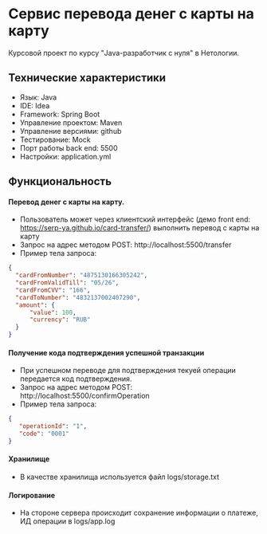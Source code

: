 # Сервис перевода денег с карты на карту
Курсовой проект по курсу "Java-разработчик с нуля" в Нетологии. 

## Технические характеристики

   - Язык: Java
   - IDE: Idea
   - Framework: Spring Boot
   - Управление проектом: Maven
   - Управление версиями: github
   - Тестирование: Mock
   - Порт работы back end: 5500
   - Настройки: application.yml
   
## Функциональность

#### Перевод денег с карты на карту.

  - Пользователь может через клиентский интерфейс (демо front end: https://serp-ya.github.io/card-transfer/) выполнить перевод с карты на карту
  - Запрос на адрес методом POST: http://localhost:5500/transfer
  - Пример тела запроса: 
  ```JSON
{
    "cardFromNumber": "4875130166305242",
    "cardFromValidTill": "05/26",
    "cardFromCVV": "166",
    "cardToNumber": "4832137002407290",
    "amount": {
        "value": 100,
        "currency": "RUB"
    }
}
  ````
#### Получение кода подтверждения успешной транзакции

  - При успешном переводе для подтверждения текуей операции передается код подтверждения.
  - Запрос на адрес методом POST: http://localhost:5500/confirmOperation
  - Пример тела запроса: 
 ```JSON
 {
    "operationId": "1",
    "code": "0001"
}
````
#### Хранилище
- В качестве хранилища используется файл logs/storage.txt

#### Логирование

  - На стороне сервера происходит сохранение информации о платеже, ИД операции в logs/app.log


